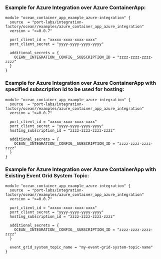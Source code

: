 ### Example for Azure Integration over Azure ContainerApp:

```hcl
module "ocean_container_app_example_azure-integration" {
  source  = "port-labs/integration-factory/ocean//examples/azure_container_app_azure_integration"
  version = ">=0.0.7"
  
  port_client_id = "xxxxx-xxxx-xxxx-xxxx"
  port_client_secret = "yyyy-yyyy-yyyy-yyyy"
  
  additional_secrets = {
    OCEAN__INTEGRATION__CONFIG__SUBSCRIPTION_ID = "zzzz-zzzz-zzzz-zzzz"
  }
}
```

### Example for Azure Integration over Azure ContainerApp with specified subscription id to be used for hosting:

```hcl
module "ocean_container_app_example_azure-integration" {
  source  = "port-labs/integration-factory/ocean//examples/azure_container_app_azure_integration"
  version = ">=0.0.7"
  
  port_client_id = "xxxxx-xxxx-xxxx-xxxx"
  port_client_secret = "yyyy-yyyy-yyyy-yyyy"
  hosting_subscription_id = "zzzz-zzzz-zzzz-zzzz"  
  
  additional_secrets = {
    OCEAN__INTEGRATION__CONFIG__SUBSCRIPTION_ID = "zzzz-zzzz-zzzz-zzzz"
  }
}
```

### Example for Azure Integration over Azure ContainerApp with Existing Event Grid System Topic:

```hcl
module "ocean_container_app_example_azure-integration" {
  source  = "port-labs/integration-factory/ocean//examples/azure_container_app_azure_integration"
  version = ">=0.0.7"
  
  port_client_id = "xxxxx-xxxx-xxxx-xxxx"
  port_client_secret = "yyyy-yyyy-yyyy-yyyy"
  hosting_subscription_id = "zzzz-zzzz-zzzz-zzzz"  
  
  additional_secrets = {
    OCEAN__INTEGRATION__CONFIG__SUBSCRIPTION_ID = "zzzz-zzzz-zzzz-zzzz"
  }
  
  event_grid_system_topic_name = "my-event-grid-system-topic-name"
}
```
